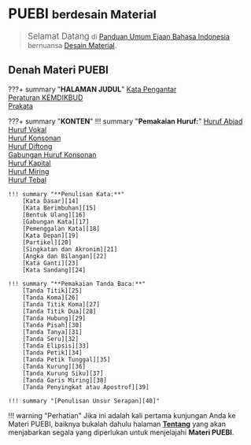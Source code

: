 

# PUEBI <small>berdesain Material</small>

><big>Selamat Datang</big> di [Panduan Umum Ejaan Bahasa Indonesia][1] bernuansa [Desain Material][2].

## Denah Materi PUEBI

???+ summary "**HALAMAN JUDUL**"
    [Kata Pengantar][3]  
    [Peraturan KEMDIKBUD][4]  
    [Prakata][5]

???+ summary "**KONTEN**"
    !!! summary "**Pemakaian Huruf:**"
        [Huruf Abjad][6]  
        [Huruf Vokal][7]  
        [Huruf Konsonan][8]  
        [Huruf Diftong][9]  
        [Gabungan Huruf Konsonan][10]  
        [Huruf Kapital][11]  
        [Huruf Miring][12]  
        [Huruf Tebal][13]

    !!! summary "**Penulisan Kata:**"
        [Kata Dasar][14]  
        [Kata Berimbuhan][15]  
        [Bentuk Ulang][16]  
        [Gabungan Kata][17]  
        [Pemenggalan Kata][18]  
        [Kata Depan][19]  
        [Partikel][20]  
        [Singkatan dan Akronim][21]  
        [Angka dan Bilangan][22]  
        [Kata Ganti][23]  
        [Kata Sandang][24]

    !!! summary "**Pemakaian Tanda Baca:**"
        [Tanda Titik][25]  
        [Tanda Koma][26]  
        [Tanda Titik Koma][27]  
        [Tanda Titik Dua][28]  
        [Tanda Hubung][29]  
        [Tanda Pisah][30]  
        [Tanda Tanya][31]  
        [Tanda Seru][32]  
        [Tanda Elipsis][33]  
        [Tanda Petik][34]  
        [Tanda Petik Tunggal][35]  
        [Tanda Kurung][36]  
        [Tanda Kurung Siku][37]  
        [Tanda Garis Miring][38]  
        [Tanda Penyingkat atau Apostrof][39]

    !!! summary "[Penulisan Unsur Serapan][40]"

!!! warning "Perhatian"
    Jika ini adalah kali pertama kunjungan Anda ke Materi PUEBI, baiknya bukalah dahulu halaman [**Tentang**][41] yang akan menjabarkan segala yang diperlukan untuk menjelajahi **Materi PUEBI**.

<!--- ~~~~~~~~~ --->
<!--- Bagian tautan --->
<!--- ~~~~~~~~~ --->

  [1]: https://id.m.wikipedia.org/wiki/Ejaan-Bahasa-Indonesia
  [2]: https://material.io

<!--- **HALAMAN JUDUL** --->
  [3]: kata-pengantar/index.md
  [4]: peraturan-kemdikbud/index.md
  [5]: prakata/index.md

<!--- **KONTEN** --->
<!------ **Pemakaian Huruf:** --->
  [6]: pemakaian-huruf/huruf-abjad/index.md
  [7]: pemakaian-huruf/huruf-vokal/index.md
  [8]: pemakaian-huruf/huruf-konsonan/index.md
  [9]: pemakaian-huruf/huruf-diftong/index.md
  [10]: pemakaian-huruf/gabungan-huruf-konsonan/index.md
  [11]: pemakaian-huruf/huruf-kapital/index.md
  [12]: pemakaian-huruf/huruf-miring/index.md
  [13]: pemakaian-huruf/huruf-tebal/index.md

<!------ *Penulisan Kata:** --->
  [14]: penulisan-kata/kata-dasar/index.md
  [15]: penulisan-kata/kata-berimbuhan/index.md
  [16]: penulisan-kata/bentuk-ulang/index.md
  [17]: penulisan-kata/gabungan-kata/index.md
  [18]: penulisan-kata/pemenggalan-kata/index.md
  [19]: penulisan-kata/kata-depan/index.md
  [20]: penulisan-kata/partikel/index.md
  [21]: penulisan-kata/singkatan-dan-akronim/index.md
  [22]: penulisan-kata/angka-dan-bilangan/index.md
  [23]: penulisan-kata/kata-ganti/index.md
  [24]: penulisan-kata/kata-sandang/index.md

<!------ **Pemakaian Tanda Baca:** --->
  [25]: pemakaian-tanda-baca/tanda-titik/index.md
  [26]: pemakaian-tanda-baca/tanda-koma/index.md
  [27]: pemakaian-tanda-baca/tanda-titik-koma/index.md
  [28]: pemakaian-tanda-baca/tanda-titik-dua/index.md
  [29]: pemakaian-tanda-baca/tanda-hubung/index.md
  [30]: pemakaian-tanda-baca/tanda-pisah/index.md
  [31]: pemakaian-tanda-baca/tanda-tanya/index.md
  [32]: pemakaian-tanda-baca/tanda-seru/index.md
  [33]: pemakaian-tanda-baca/tanda-elipsis/index.md
  [34]: pemakaian-tanda-baca/tanda-petik/index.md
  [35]: pemakaian-tanda-baca/tanda-petik-tunggal/index.md
  [36]: pemakaian-tanda-baca/tanda-kurung/index.md
  [37]: pemakaian-tanda-baca/tanda-kurung-siku/index.md
  [38]: pemakaian-tanda-baca/tanda-garis-miring/index.md
  [39]: pemakaian-tanda-baca/tanda-penyingkat-atau-apostrof/index.md


<!--- Penulisan Unsur Serapan --->
  [40]: penulisan-unsur-serapan/index.md

  [41]: profil/tentang/index.md
